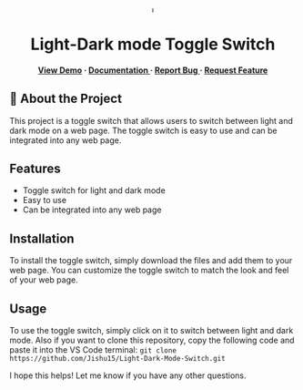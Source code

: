 <div align='center'>

<img src=https://github.com/Jishu15/Light-Dark-Mode-Switch/assets/105670310/b5533683-68df-463e-949c-944a1fa04155 alt="logo" width=10 height=10 />

<h1>Light-Dark mode Toggle Switch</h1>
<h4> <a href=https://lgtdrk.netlify.app/>View Demo</a> <span> · </span> <a href="https://github.com/Jishu15/Light-Dark-Mode-Switch/blob/master/README.md"> Documentation </a> <span> · </span> <a href="https://github.com/Jishu15/Light-Dark-Mode-Switch/issues"> Report Bug </a> <span> · </span> <a href="https://github.com/Jishu15/Light-Dark-Mode-Switch/issues"> Request Feature </a> </h4>

</div>

## :star2: About the Project
This project is a toggle switch that allows users to switch between light and dark mode on a web page. The toggle switch is easy to use and can be integrated into any web page.

## Features
* Toggle switch for light and dark mode
* Easy to use
* Can be integrated into any web page

## Installation
To install the toggle switch, simply download the files and add them to your web page. You can customize the toggle switch to match the look and feel of your web page.

## Usage
To use the toggle switch, simply click on it to switch between light and dark mode. Also if you want to clone this repository, copy the following code and paste it into the VS Code terminal:
```git clone https://github.com/Jishu15/Light-Dark-Mode-Switch.git```


I hope this helps! Let me know if you have any other questions.
